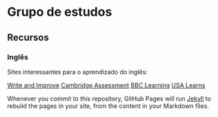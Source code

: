 # Grupo de estudos

## Recursos

### Inglês

Sites interessantes para o aprendizado do inglês:

[Write and Improve](https://writeandimprove.com/)
[Cambridge Assessment](https://www.cambridgeenglish.org/)
[BBC Learning](https://www.bbc.co.uk/learningenglish/english/basic-grammar-guide)
[USA Learns](https://www.usalearns.org/)

Whenever you commit to this repository, GitHub Pages will run [Jekyll](https://jekyllrb.com/) to rebuild the pages in your site, from the content in your Markdown files.
